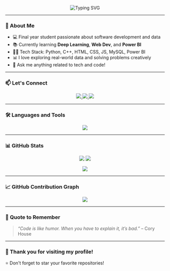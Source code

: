 <!-- Banner -->
<p align="center">
  <img src="https://readme-typing-svg.demolab.com?font=Fira+Code&weight=500&size=25&pause=1000&center=true&vCenter=true&width=435&lines=Hi+%F0%9F%91%8B%2C+I'm+Akshata+Mandhare;Developer+%7C+ML+Learner+%7C+Tech+Enthusiast;Welcome+to+my+GitHub+profile!" alt="Typing SVG" />
</p>

---

### 🌟 About Me
- 💻 Final year student passionate about software development and data
- 📚 Currently learning **Deep Learning**, **Web Dev**, and **Power BI**
- 👩‍💻 Tech Stack: Python, C++, HTML, CSS, JS, MySQL, Power BI
- 📊 I love exploring real-world data and solving problems creatively
- 💬 Ask me anything related to tech and code!

---

### 📫 Let's Connect

<p align="center">
  <a href="mailto:akshata.yourmail@example.com">
    <img src="https://img.shields.io/badge/Gmail-D14836?style=for-the-badge&logo=gmail&logoColor=white"/>
  </a>
  <a href="https://www.linkedin.com/in/your-linkedin-profile" target="_blank">
    <img src="https://img.shields.io/badge/LinkedIn-blue?style=for-the-badge&logo=linkedin&logoColor=white"/>
  </a>
  <a href="https://github.com/akshatamandhare">
    <img src="https://img.shields.io/badge/GitHub-100000?style=for-the-badge&logo=github&logoColor=white"/>
  </a>
</p>

---

### 🛠️ Languages and Tools
<p align="center">
  <img src="https://skillicons.dev/icons?i=python,cpp,html,css,js,mysql,git,github,vscode,powershell,linux,react,figma" />
</p>

---

### 📊 GitHub Stats

<p align="center">
  <img src="https://github-readme-stats.vercel.app/api?username=akshatamandhare&show_icons=true&theme=tokyonight&hide_border=true" />
  <img src="https://github-readme-stats.vercel.app/api/top-langs/?username=akshatamandhare&layout=compact&theme=tokyonight&hide_border=true" />
</p>

<p align="center">
  <img src="https://streak-stats.demolab.com/?user=akshatamandhare&theme=tokyonight&hide_border=true"/>
</p>

---

### 📈 GitHub Contribution Graph

<p align="center">
  <img src="https://github-readme-activity-graph.cyclic.app/graph?username=akshatamandhare&theme=tokyo-night&hide_border=true"/>
</p>

---

### 🧠 Quote to Remember

> *“Code is like humor. When you have to explain it, it’s bad.”* – Cory House

---

### 🙌 Thank you for visiting my profile!

⭐️ Don't forget to star your favorite repositories!
